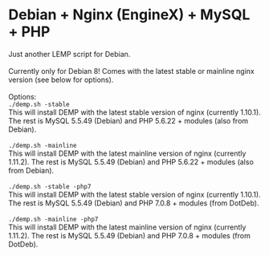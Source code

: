 # Debian + Nginx (EngineX) + MySQL + PHP
Just another LEMP script for Debian.<br><br>
Currently only for Debian 8! Comes with the latest stable or mainline nginx version (see below for options).<br><br>
Options:<br>
```./demp.sh -stable```<br>
This will install DEMP with the latest stable version of nginx (currently 1.10.1). The rest is MySQL 5.5.49 (Debian) and PHP 5.6.22 + modules (also from Debian).<br><br>
```./demp.sh -mainline```<br>
This will install DEMP with the latest mainline version of nginx (currently 1.11.2). The rest is MySQL 5.5.49 (Debian) and PHP 5.6.22 + modules (also from Debian).<br><br>
```./demp.sh -stable -php7```<br>
This will install DEMP with the latest stable version of nginx (currently 1.10.1). The rest is MySQL 5.5.49 (Debian) and PHP 7.0.8 + modules (from DotDeb).<br><br>
```./demp.sh -mainline -php7```<br>
This will install DEMP with the latest mainline version of nginx (currently 1.11.2). The rest is MySQL 5.5.49 (Debian) and PHP 7.0.8 + modules (from DotDeb).<br><br>
